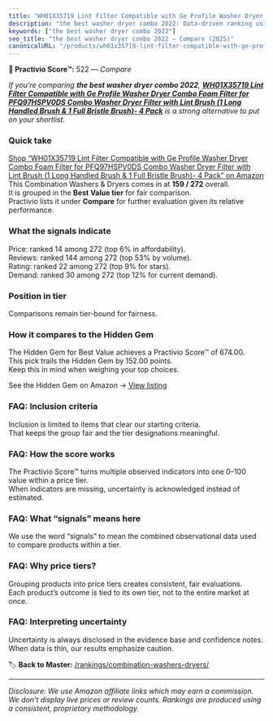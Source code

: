 ```yaml
---
title: "WH01X35719 Lint Filter Compatible with Ge Profile Washer Dryer Combo Foam Filter for PFQ97HSPV0DS Combo Washer Dryer Filter with Lint Brush (1 Long Handled Brush & 1 Full Bristle Brush)- 4 Pack"
description: "the best washer dryer combo 2022: Data-driven ranking using the Practivio Score™. Positioned by quality, value, demand, findability, momentum."
keywords: ["the best washer dryer combo 2022"]
seo_title: "the best washer dryer combo 2022 — Compare (2025)"
canonicalURL: "/products/wh01x35719-lint-filter-compatible-with-ge-profile-washer-dryer-combo-foam-filter-for-pfq97hspv0ds-combo-washer-dryer-filter-with-lint-brush-1-long-handled-brush-1-full-bristle-brush-4-pack-B0DSZRZD2V/"
---
```


**🛒 Practivio Score™:** 522 — _Compare_


*If you're comparing **the best washer dryer combo 2022**, **[WH01X35719 Lint Filter Compatible with Ge Profile Washer Dryer Combo Foam Filter for PFQ97HSPV0DS Combo Washer Dryer Filter with Lint Brush (1 Long Handled Brush & 1 Full Bristle Brush)- 4 Pack](https://www.amazon.com/dp/B0DSZRZD2V?tag=practivio-20)** is a strong alternative to put on your shortlist.*
### Quick take
[Shop “WH01X35719 Lint Filter Compatible with Ge Profile Washer Dryer Combo Foam Filter for PFQ97HSPV0DS Combo Washer Dryer Filter with Lint Brush (1 Long Handled Brush & 1 Full Bristle Brush)- 4 Pack” on Amazon](https://www.amazon.com/dp/B0DSZRZD2V?tag=practivio-20)
This Combination Washers & Dryers comes in at **159 / 272** overall.  
It is grouped in the **Best Value tier** for fair comparison.  
Practivio lists it under **Compare** for further evaluation given its relative performance.

### What the signals indicate
Price: ranked 14 among 272 (top 6% in affordability).  
Reviews: ranked 144 among 272 (top 53% by volume).  
Rating: ranked 22 among 272 (top 9% for stars).  
Demand: ranked 30 among 272 (top 12% for current demand).

### Position in tier
Comparisons remain tier-bound for fairness.

### How it compares to the Hidden Gem
The Hidden Gem for Best Value achieves a Practivio Score™ of 674.00.  
This pick trails the Hidden Gem by 152.00 points.  
Keep this in mind when weighing your top choices.  

See the Hidden Gem on Amazon → [View listing](https://www.amazon.com/dp/B01ALBMIEI?tag=practivio-20)

### FAQ: Inclusion criteria
Inclusion is limited to items that clear our starting criteria.  
That keeps the group fair and the tier designations meaningful.

### FAQ: How the score works
The Practivio Score™ turns multiple observed indicators into one 0–100 value within a price tier.  
When indicators are missing, uncertainty is acknowledged instead of estimated.

### FAQ: What “signals” means here
We use the word “signals” to mean the combined observational data used to compare products within a tier.

### FAQ: Why price tiers?
Grouping products into price tiers creates consistent, fair evaluations.  
Each product’s outcome is tied to its own tier, not to the entire market at once.

### FAQ: Interpreting uncertainty
Uncertainty is always disclosed in the evidence base and confidence notes.  
When data is thin, our results emphasize caution.

<!-- Missing template for Compare/CompareWithinPriceClass -->


🏷️ **Back to Master:** [/rankings/combination-washers-dryers/](/rankings/combination-washers-dryers/)

---
_Disclosure: We use Amazon affiliate links which may earn a commission. We don’t display live prices or review counts. Rankings are produced using a consistent, proprietary methodology._
